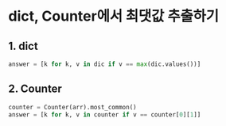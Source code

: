 # dict, Counter에서 최댓값 추출하기

## 1. dict

```python
answer = [k for k, v in dic if v == max(dic.values())]
```

## 2. Counter

```python
counter = Counter(arr).most_common()
answer = [k for k, v in counter if v == counter[0][1]]
```